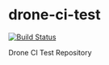 # drone-ci-test
[![Build Status](http://drone-ci.nsupdate.info/api/badges/c2xbrhdj6u4qs15/drone-ci-test/status.svg)](http://drone-ci.nsupdate.info/c2xbrhdj6u4qs15/drone-ci-test)

Drone CI Test Repository
